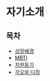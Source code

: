 <!DOCTYPE html PUBLIC "-//W3C//DTD XHTML 1.0 Transitional//EN " " http://www.w3.org/TR/xhtml1/DTD/xhtml1-transitional.dtd">
<html xmlns = "http://www.w3.org/1999/xhtml"lang="ko"xml:lang="ko">
<head>
<meta http-equiv="content-type" content="text/html;charset=UTF-8" />
<title>리스트</title>
</head>
<body>
<h1>자기소개</h1>
<h2>목차</h2>
<ul>
 <li><a href="#">성장배경</a></li>
 <li><a href="#">MBTI</a></li>
 <li><a href="#">지원동기</a></li>
 <li><a href="#">각오와 다짐</a></li>
</ul>
</body>
</html>
